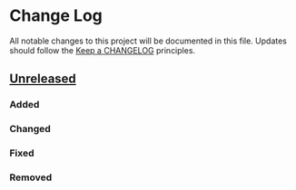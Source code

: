 # Change Log
All notable changes to this project will be documented in this file.
Updates should follow the [Keep a CHANGELOG](https://keepachangelog.com/) principles.

## [Unreleased][unreleased]

### Added

### Changed

### Fixed

### Removed

[unreleased]: https://github.com/divineniiquaye/flight-routing/compare/v1.0.0...master
